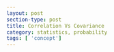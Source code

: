 ```yaml
---
layout: post
section-type: post
title: Correlation Vs Covariance
category: statistics, probability
tags: [ 'concept']
---
```



